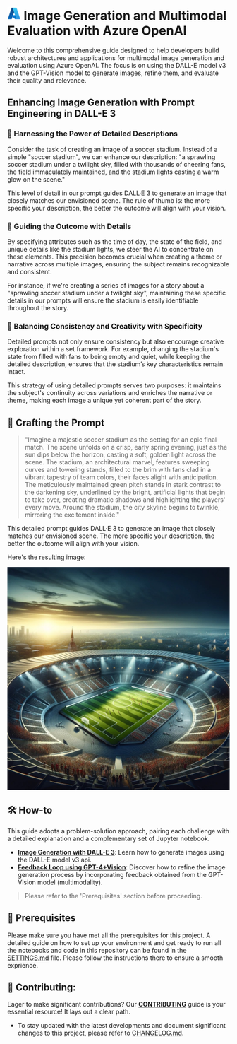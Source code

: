 # <img src="./utils/images/azure_logo.png" alt="Azure Logo" style="width:30px;height:30px;"/>  Image Generation and Multimodal Evaluation with Azure OpenAI

Welcome to this comprehensive guide designed to help developers build robust architectures and applications for multimodal image generation and evaluation using Azure OpenAI. The focus is on using the DALL-E model v3 and the GPT-Vision model to generate images, refine them, and evaluate their quality and relevance.

## Enhancing Image Generation with Prompt Engineering in DALL-E 3

### 🎯 Harnessing the Power of Detailed Descriptions

Consider the task of creating an image of a soccer stadium. Instead of a simple "soccer stadium", we can enhance our description: "a sprawling soccer stadium under a twilight sky, filled with thousands of cheering fans, the field immaculately maintained, and the stadium lights casting a warm glow on the scene."

This level of detail in our prompt guides DALL·E 3 to generate an image that closely matches our envisioned scene. The rule of thumb is: the more specific your description, the better the outcome will align with your vision.

### 🎨 Guiding the Outcome with Details

By specifying attributes such as the time of day, the state of the field, and unique details like the stadium lights, we steer the AI to concentrate on these elements. This precision becomes crucial when creating a theme or narrative across multiple images, ensuring the subject remains recognizable and consistent.

For instance, if we're creating a series of images for a story about a "sprawling soccer stadium under a twilight sky", maintaining these specific details in our prompts will ensure the stadium is easily identifiable throughout the story.

### 🚀 Balancing Consistency and Creativity with Specificity

Detailed prompts not only ensure consistency but also encourage creative exploration within a set framework. For example, changing the stadium's state from filled with fans to being empty and quiet, while keeping the detailed description, ensures that the stadium’s key characteristics remain intact.

This strategy of using detailed prompts serves two purposes: it maintains the subject's continuity across variations and enriches the narrative or theme, making each image a unique yet coherent part of the story.

## 🎯 Crafting the Prompt


> "Imagine a majestic soccer stadium as the setting for an epic final match. The scene unfolds on a crisp, early spring evening, just as the sun dips below the horizon, casting a soft, golden light across the scene. The stadium, an architectural marvel, features sweeping curves and towering stands, filled to the brim with fans clad in a vibrant tapestry of team colors, their faces alight with anticipation. The meticulously maintained green pitch stands in stark contrast to the darkening sky, underlined by the bright, artificial lights that begin to take over, creating dramatic shadows and highlighting the players' every move. Around the stadium, the city skyline begins to twinkle, mirroring the excitement inside."

This detailed prompt guides DALL·E 3 to generate an image that closely matches our envisioned scene. The more specific your description, the better the outcome will align with your vision.

Here's the resulting image:

![Soccer Stadium](./utils/images/soccer_stadium.jpeg)

## 🛠️ How-to 

This guide adopts a problem-solution approach, pairing each challenge with a detailed explanation and a complementary set of Jupyter notebook.

* [**Image Generation with DALL-E 3**](#image-generation-with-dall-e-3): Learn how to generate images using the DALL-E model v3 api.
* [**Feedback Loop using GPT-4+Vision**](#feedback-loop-using-gpt4-vision): Discover how to refine the image generation process by incorporating feedback obtained from the GPT-Vision model (multimodality).

> Please refer to the 'Prerequisites' section before proceeding.

## 🔧 Prerequisites

Please make sure you have met all the prerequisites for this project. A detailed guide on how to set up your environment and get ready to run all the notebooks and code in this repository can be found in the [SETTINGS.md](SETTINGS.md) file. Please follow the instructions there to ensure a smooth exprience.

## 💼 Contributing:

Eager to make significant contributions? Our **[CONTRIBUTING](./CONTRIBUTING.md)** guide is your essential resource! It lays out a clear path.

- To stay updated with the latest developments and document significant changes to this project, please refer to [CHANGELOG.md](CHANGELOG.md).


